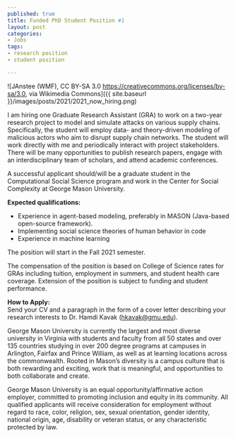 ```yaml
--- 
published: true
title: Funded PhD Student Position #1
layout: post
categories: 
- Jobs
tags:
- research position
- student position

---
```


![JAnstee (WMF), CC BY-SA 3.0 <https://creativecommons.org/licenses/by-sa/3.0>, via Wikimedia Commons]({{ site.baseurl }}/images/posts/2021/2021_now_hiring.png)

I am hiring one Graduate Research Assistant (GRA) to work on a two-year research project to model and simulate attacks on various supply chains. Specifically, the student will employ data- and theory-driven modeling of malicious actors who aim to disrupt supply chain networks. The student will work directly with me and periodically interact with project stakeholders. There will be many opportunities to publish research papers, engage with an interdisciplinary team of scholars, and attend academic conferences.  
 
A successful applicant should/will be a graduate student in the Computational Social Science program and work in the Center for Social Complexity at George Mason University.  

**Expected qualifications:** 
- Experience in agent-based modeling, preferably in MASON (Java-based open-source framework).
- Implementing social science theories of human behavior in code
- Experience in machine learning

The position will start in the Fall 2021 semester.  

The compensation of the position is based on College of Science rates for GRAs including tuition, employment in summers, and student health care coverage. Extension of the position is subject to funding and student performance.  
 

**How to Apply:**  
Send your CV and a paragraph in the form of a cover letter describing your research interests to Dr. Hamdi Kavak (hkavak@gmu.edu).  


George Mason University is currently the largest and most diverse university in Virginia with students and faculty from all 50 states and over 135 countries studying in over 200 degree programs at campuses in Arlington, Fairfax and Prince William, as well as at learning locations across the commonwealth. Rooted in Mason’s diversity is a campus culture that is both rewarding and exciting, work that is meaningful, and opportunities to both collaborate and create.  

George Mason University is an equal opportunity/affirmative action employer, committed to promoting inclusion and equity in its community. All qualified applicants will receive consideration for employment without regard to race, color, religion, sex, sexual orientation, gender identity, national origin, age, disability or veteran status, or any characteristic protected by law. 




